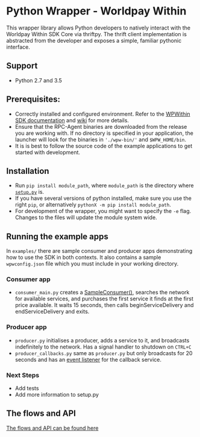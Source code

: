 # Python Wrapper - Worldpay Within

This wrapper library allows Python developers to natively interact with the Worldpay Within SDK Core via thriftpy. The thrift client implementation is abstracted from the developer and exposes a simple, familiar pythonic interface.

## Support

* Python 2.7 and 3.5

## Prerequisites:
* Correctly installed and configured environment. Refer to the [WPWithin SDK documentation](https://github.com/WPTechInnovation/worldpay-within-sdk) and [wiki](https://github.com/WPTechInnovation/worldpay-within-sdk/wiki) for more details.
* Ensure that the RPC-Agent binaries are downloaded from the release you are working with. If no directory is specified in your application, the launcher will look for the binaries in `'./wpw-bin/'` and `$WPW_HOME/bin`.
* It is is best to follow the source code of the example applications to get started with development.

## Installation

* Run `pip install module_path`, where `module_path` is the directory where [`setup.py`](wpwithin_python) is.
* If you have several versions of python installed, make sure you use the right `pip`, or alternatively `pythonX -m pip install module_path`.
* For development of the wrapper, you might want to specify the `-e` flag. Changes to the files will update the module system wide.

## Running the example apps

In `examples/` there are sample consumer and producer apps demonstrating how to use the SDK in both contexts. It also contains a sample `wpwconfig.json` file which you must include in your working directory.

### Consumer app

* `consumer_main.py` creates a [SampleConsumer()](examples/consumer.py), searches the network for available services, and purchases the first service it finds at the first price available. It waits 15 seconds, then calls beginServiceDelivery and endServiceDelivery and exits.

### Producer app

* `producer.py` initialises a producer, adds a service to it, and broadcasts indefinitely to the network. Has a signal handler to shutdown on `CTRL+C`
* `producer_callbacks.py` same as `producer.py` but only broadcasts for 20 seconds and has an [event listener](examples/callbacks_event_listener.py) for the callback service.


### Next Steps
* Add tests
* Add more information to setup.py

## The flows and API

[The flows and API can be found here](http://wptechinnovation.github.io/worldpay-within-sdk/the-flows.html)
